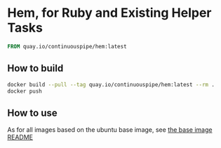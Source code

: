# Hem, for Ruby and Existing Helper Tasks

```Dockerfile
FROM quay.io/continuouspipe/hem:latest
```

## How to build
```bash
docker build --pull --tag quay.io/continuouspipe/hem:latest --rm .
docker push
```

## How to use

As for all images based on the ubuntu base image, see
[the base image README](../../ubuntu/16.04/README.md)
